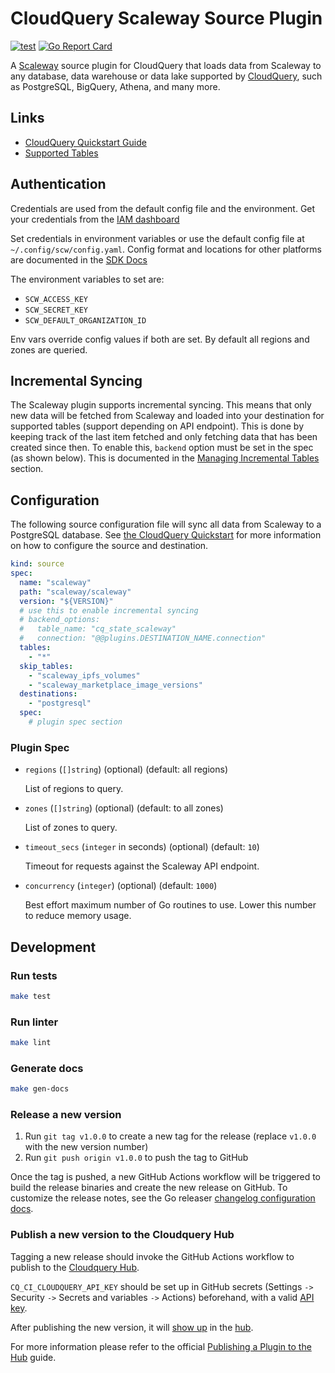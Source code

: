 # CloudQuery Scaleway Source Plugin

[![test](https://github.com/scaleway/cq-source-scaleway/actions/workflows/test.yaml/badge.svg)](https://github.com/scaleway/cq-source-scaleway/actions/workflows/test.yaml)
[![Go Report Card](https://goreportcard.com/badge/github.com/scaleway/cq-source-scaleway)](https://goreportcard.com/report/github.com/scaleway/cq-source-scaleway)

A [Scaleway](https://scaleway.com/) source plugin for CloudQuery that loads data from Scaleway to any database, data warehouse or data lake supported by [CloudQuery](https://www.cloudquery.io/), such as PostgreSQL, BigQuery, Athena, and many more.

## Links

 - [CloudQuery Quickstart Guide](https://www.cloudquery.io/docs/quickstart)
 - [Supported Tables](docs/tables/README.md)

## Authentication

Credentials are used from the default config file and the environment. Get your credentials from the [IAM dashboard](https://console.scaleway.com/iam/api-keys)

Set credentials in environment variables or use the default config file at `~/.config/scw/config.yaml`. Config format and locations for other platforms are documented in the [SDK Docs](https://github.com/scaleway/scaleway-sdk-go/tree/master/scw#scaleway-config)

The environment variables to set are:
  - `SCW_ACCESS_KEY`
  - `SCW_SECRET_KEY`
  - `SCW_DEFAULT_ORGANIZATION_ID`

Env vars override config values if both are set. By default all regions and zones are queried.

## Incremental Syncing

The Scaleway plugin supports incremental syncing. This means that only new data will be fetched from Scaleway and loaded into your destination for supported tables (support depending on API endpoint). This is done by keeping track of the last item fetched and only fetching data that has been created since then.
To enable this, `backend` option must be set in the spec (as shown below). This is documented in the [Managing Incremental Tables](https://www.cloudquery.io/docs/advanced-topics/managing-incremental-tables) section.

## Configuration

The following source configuration file will sync all data from Scaleway to a PostgreSQL database. See [the CloudQuery Quickstart](https://www.cloudquery.io/docs/quickstart) for more information on how to configure the source and destination.

```yaml
kind: source
spec:
  name: "scaleway"
  path: "scaleway/scaleway"
  version: "${VERSION}"
  # use this to enable incremental syncing
  # backend_options:
  #   table_name: "cq_state_scaleway"
  #   connection: "@@plugins.DESTINATION_NAME.connection"
  tables: 
    - "*"
  skip_tables:
    - "scaleway_ipfs_volumes"
    - "scaleway_marketplace_image_versions"
  destinations: 
    - "postgresql"
  spec:
    # plugin spec section
```

### Plugin Spec

- `regions` (`[]string`) (optional) (default: all regions)

  List of regions to query.

- `zones` (`[]string`) (optional) (default: to all zones)

  List of zones to query.

- `timeout_secs` (`integer` in seconds) (optional) (default: `10`)

  Timeout for requests against the Scaleway API endpoint.

- `concurrency` (`integer`) (optional) (default: `1000`)

  Best effort maximum number of Go routines to use. Lower this number to reduce memory usage.

## Development

### Run tests

```bash
make test
```

### Run linter

```bash
make lint
```

### Generate docs

```bash
make gen-docs
```

### Release a new version

1. Run `git tag v1.0.0` to create a new tag for the release (replace `v1.0.0` with the new version number)
2. Run `git push origin v1.0.0` to push the tag to GitHub

Once the tag is pushed, a new GitHub Actions workflow will be triggered to build the release binaries and create the new release on GitHub.
To customize the release notes, see the Go releaser [changelog configuration docs](https://goreleaser.com/customization/changelog/#changelog).

### Publish a new version to the Cloudquery Hub

Tagging a new release should invoke the GitHub Actions workflow to publish to the [Cloudquery Hub](https://hub.cloudquery.io/).

`CQ_CI_CLOUDQUERY_API_KEY` should be set up in GitHub secrets (Settings `->` Security `->` Secrets and variables `->` Actions) beforehand, with a valid [API key](https://www.cloudquery.io/docs/deployment/generate-api-key).

After publishing the new version, it will [show up](https://hub.cloudquery.io/plugins/source/scaleway/scaleway) in the [hub](https://hub.cloudquery.io/).

For more information please refer to the official [Publishing a Plugin to the Hub](https://www.cloudquery.io/docs/developers/publishing-a-plugin-to-the-hub) guide.
